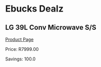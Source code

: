 
# Ebucks Dealz
## LG 39L Conv Microwave S/S
[Product Page](https://www.ebucks.com/web/shop/productSelected.do?prodId=864385952&catId=704989856)

Price: R7999.00

Savings: 100.0


	